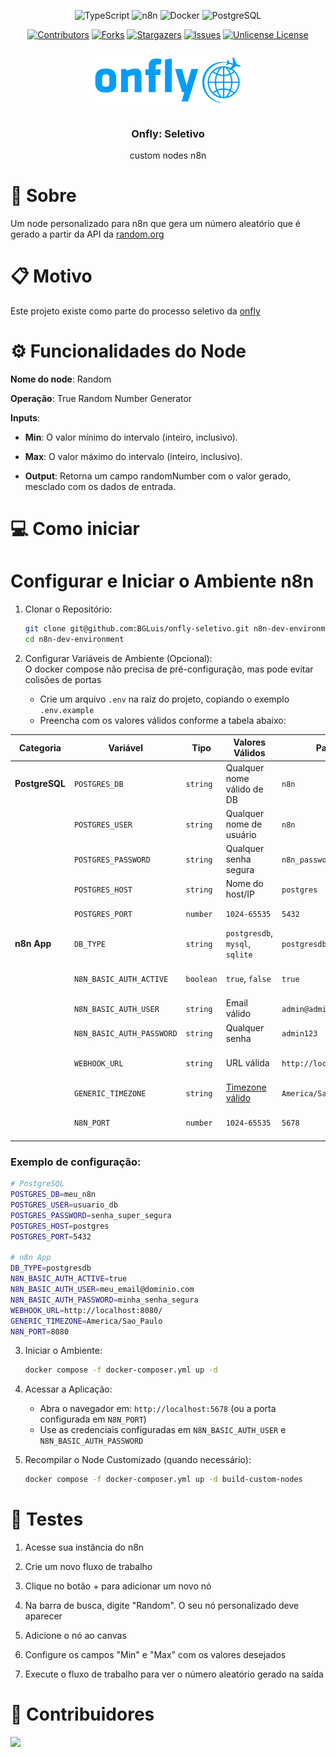<div align="center">

![TypeScript][TypeScript.io]
![n8n][n8n.io]
![Docker][Docker.io]
![PostgreSQL][PostgreSQL.io]

[![Contributors][contributors-shield]][contributors-url]
[![Forks][forks-shield]][forks-url]
[![Stargazers][stars-shield]][stars-url]
[![Issues][issues-shield]][issues-url]
[![Unlicense License][license-shield]][license-url]

  <a href="https://github.com/bgluis/onfly-seletivo/">
    <img src="docs/imgs/image.png" alt="Logo" width="250" height="100">
  </a>

  <h3>Onfly: Seletivo</h3>
  custom nodes n8n
</div>

# 📖 Sobre

Um node personalizado para n8n que gera um número aleatório que é gerado a partir da API da [random.org](https://www.random.org/)

# 📋 Motivo

Este projeto existe como parte do processo seletivo da [onfly](https://www.onfly.com.br)

# ⚙️ Funcionalidades do Node

**Nome do node**: Random

**Operação**: True Random Number Generator

**Inputs**:

-   **Min**: O valor mínimo do intervalo (inteiro, inclusivo).

-   **Max**: O valor máximo do intervalo (inteiro, inclusivo).

-   **Output**: Retorna um campo randomNumber com o valor gerado, mesclado com os dados de entrada.

# 💻 Como iniciar

# Configurar e Iniciar o Ambiente n8n

1. Clonar o Repositório:<br/>

    ```bash
    git clone git@github.com:BGLuis/onfly-seletivo.git n8n-dev-environment
    cd n8n-dev-environment
    ```

2. Configurar Variáveis de Ambiente (Opcional):<br/>
   O docker compose não precisa de pré-configuração, mas pode evitar colisões de portas
    - Crie um arquivo `.env` na raiz do projeto, copiando o exemplo `.env.example`
    - Preencha com os valores válidos conforme a tabela abaixo:

| Categoria      | Variável                  | Tipo      | Valores Válidos                                                                 | Padrão                   | Descrição                  |
| -------------- | ------------------------- | --------- | ------------------------------------------------------------------------------- | ------------------------ | -------------------------- |
| **PostgreSQL** | `POSTGRES_DB`             | `string`  | Qualquer nome válido de DB                                                      | `n8n`                    | Nome do banco de dados     |
|                | `POSTGRES_USER`           | `string`  | Qualquer nome de usuário                                                        | `n8n`                    | Usuário do PostgreSQL      |
|                | `POSTGRES_PASSWORD`       | `string`  | Qualquer senha segura                                                           | `n8n_password`           | Senha do PostgreSQL        |
|                | `POSTGRES_HOST`           | `string`  | Nome do host/IP                                                                 | `postgres`               | Host do PostgreSQL         |
|                | `POSTGRES_PORT`           | `number`  | `1024-65535`                                                                    | `5432`                   | Porta do PostgreSQL        |
| **n8n App**    | `DB_TYPE`                 | `string`  | `postgresdb`, `mysql`, `sqlite`                                                 | `postgresdb`             | Tipo do banco de dados     |
|                | `N8N_BASIC_AUTH_ACTIVE`   | `boolean` | `true`, `false`                                                                 | `true`                   | Ativar autenticação básica |
|                | `N8N_BASIC_AUTH_USER`     | `string`  | Email válido                                                                    | `admin@admin.com`        | Email de login             |
|                | `N8N_BASIC_AUTH_PASSWORD` | `string`  | Qualquer senha                                                                  | `admin123`               | Senha de acesso            |
|                | `WEBHOOK_URL`             | `string`  | URL válida                                                                      | `http://localhost:5678/` | URL base para webhooks     |
|                | `GENERIC_TIMEZONE`        | `string`  | [Timezone válido](https://en.wikipedia.org/wiki/List_of_tz_database_time_zones) | `America/Sao_Paulo`      | Fuso horário               |
|                | `N8N_PORT`                | `number`  | `1024-65535`                                                                    | `5678`                   | Porta da aplicação n8n     |

### Exemplo de configuração:

```bash
# PostgreSQL
POSTGRES_DB=meu_n8n
POSTGRES_USER=usuario_db
POSTGRES_PASSWORD=senha_super_segura
POSTGRES_HOST=postgres
POSTGRES_PORT=5432

# n8n App
DB_TYPE=postgresdb
N8N_BASIC_AUTH_ACTIVE=true
N8N_BASIC_AUTH_USER=meu_email@dominio.com
N8N_BASIC_AUTH_PASSWORD=minha_senha_segura
WEBHOOK_URL=http://localhost:8080/
GENERIC_TIMEZONE=America/Sao_Paulo
N8N_PORT=8080
```

3. Iniciar o Ambiente:<br/>

    ```bash
    docker compose -f docker-composer.yml up -d
    ```

4. Acessar a Aplicação:<br/>

    - Abra o navegador em: `http://localhost:5678` (ou a porta configurada em `N8N_PORT`)
    - Use as credenciais configuradas em `N8N_BASIC_AUTH_USER` e `N8N_BASIC_AUTH_PASSWORD`

5. Recompilar o Node Customizado (quando necessário):<br/>
    ```bash
    docker compose -f docker-composer.yml up -d build-custom-nodes
    ```

# 🧪 Testes

1. Acesse sua instância do n8n

2. Crie um novo fluxo de trabalho

3. Clique no botão + para adicionar um novo nó

4. Na barra de busca, digite "Random". O seu nó personalizado deve aparecer

5. Adicione o nó ao canvas

6. Configure os campos "Min" e "Max" com os valores desejados

7. Execute o fluxo de trabalho para ver o número aleatório gerado na saída

# 🤝 Contribuidores

 <a href = "https://github.com/bgluis/onfly-seletivo/graphs/contributors">
   <img src = "https://contrib.rocks/image?repo=bgluis/onfly-seletivo"/>
 </a>

[repossitory-path]: bgluis/onfly-seletivo/
[contributors-shield]: https://img.shields.io/github/contributors/bgluis/onfly-seletivo.svg?style=for-the-badge
[contributors-url]: https://github.com/bgluis/onfly-seletivo/graphs/contributors
[forks-shield]: https://img.shields.io/github/forks/bgluis/onfly-seletivo.svg?style=for-the-badge
[forks-url]: https://github.com/bgluis/onfly-seletivo/network/members
[stars-shield]: https://img.shields.io/github/stars/bgluis/onfly-seletivo.svg?style=for-the-badge
[stars-url]: https://github.com/bgluis/onfly-seletivo/stargazers
[issues-shield]: https://img.shields.io/github/issues/bgluis/onfly-seletivo.svg?style=for-the-badge
[issues-url]: https://github.com/bgluis/onfly-seletivo/issues
[license-shield]: https://img.shields.io/github/license/bgluis/onfly-seletivo.svg?style=for-the-badge
[license-url]: https://github.com/bgluis/onfly-seletivo/blob/master/LICENSE.txt

 <!-- Links -->
 <!-- https://github.com/iuricode/readme-template-->

[TypeScript.io]: https://img.shields.io/badge/TypeScript-007ACC?style=for-the-badge&logo=typescript&logoColor=white
[n8n.io]: https://img.shields.io/badge/n8n-EA4B71?style=for-the-badge&logo=n8n&logoColor=white
[Docker.io]: https://img.shields.io/badge/Docker-2496ED?style=for-the-badge&logo=docker&logoColor=white
[PostgreSQL.io]: https://img.shields.io/badge/PostgreSQL-316192?style=for-the-badge&logo=postgresql&logoColor=white
